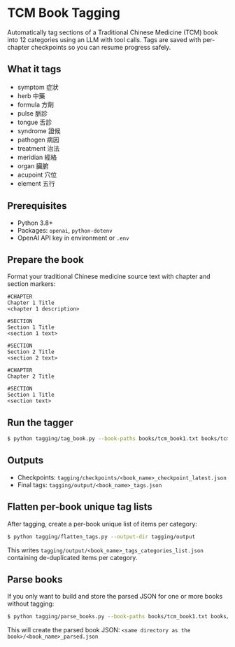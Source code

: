 TCM Book Tagging
=================

Automatically tag sections of a Traditional Chinese Medicine (TCM) book into 12 categories using an LLM with tool calls. Tags are saved with per-chapter checkpoints so you can resume progress safely.

What it tags
------------
- symptom 症狀
- herb 中藥
- formula 方劑
- pulse 脈診
- tongue 舌診
- syndrome 證候
- pathogen 病因
- treatment 治法
- meridian 經絡
- organ 臟腑
- acupoint 穴位
- element 五行

Prerequisites
-------------
- Python 3.8+
- Packages: `openai`, `python-dotenv`
- OpenAI API key in environment or `.env`

Prepare the book
----------------
Format your traditional Chinese medicine source text with chapter and section markers:

```text
#CHAPTER
Chapter 1 Title
<chapter 1 description>

#SECTION
Section 1 Title
<section 1 text>

#SECTION
Section 2 Title
<section 2 text>

#CHAPTER
Chapter 2 Title

#SECTION
Section 1 Title
<section text>
```

Run the tagger
--------------

```bash
$ python tagging/tag_book.py --book-paths books/tcm_book1.txt books/tcm_book2.txt
```

Outputs
-------
- Checkpoints: `tagging/checkpoints/<book_name>_checkpoint_latest.json`
- Final tags: `tagging/output/<book_name>_tags.json`

Flatten per-book unique tag lists
---------------------------------
After tagging, create a per-book unique list of items per category:

```bash
$ python tagging/flatten_tags.py --output-dir tagging/output
```

This writes `tagging/output/<book_name>_tags_categories_list.json` containing de-duplicated items per category.

Parse books
---------------------
If you only want to build and store the parsed JSON for one or more books without tagging:

```bash
$ python tagging/parse_books.py --book-paths books/tcm_book1.txt books/tcm_book2.txt
```

This will create the parsed book JSON: `<same directory as the book>/<book_name>_parsed.json`
